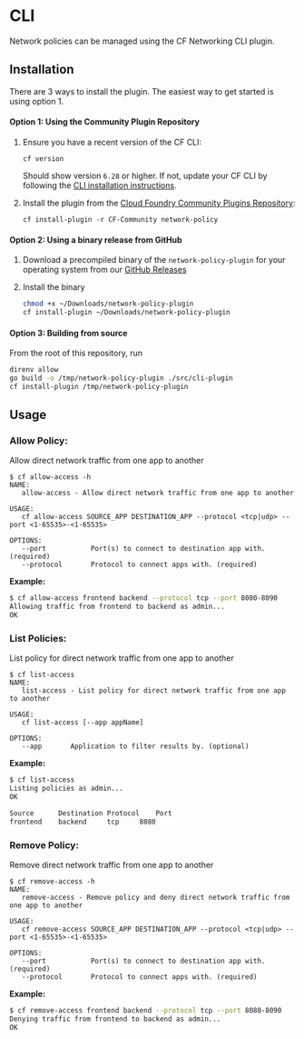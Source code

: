 # CLI
Network policies can be managed using the CF Networking CLI plugin.

## Installation

There are 3 ways to install the plugin.  The easiest way to get started is using option 1.

#### Option 1: Using the Community Plugin Repository

1. Ensure you have a recent version of the CF CLI:

   ```
   cf version
   ```

   Should show version `6.28` or higher.
   If not, update your CF CLI by following the [CLI installation instructions](http://docs.cloudfoundry.org/cf-cli/install-go-cli.html).

2. Install the plugin from the [Cloud Foundry Community Plugins Repository](https://plugins.cloudfoundry.org/):

   ```
   cf install-plugin -r CF-Community network-policy
   ```

#### Option 2: Using a binary release from GitHub

1. Download a precompiled binary of the `network-policy-plugin` for your
   operating system from our [GitHub Releases](https://github.com/cloudfoundry-incubator/cf-networking-release/releases)

2. Install the binary

    ```bash
    chmod +x ~/Downloads/network-policy-plugin
    cf install-plugin ~/Downloads/network-policy-plugin
    ```

#### Option 3: Building from source

  From the root of this repository, run

  ```bash
  direnv allow
  go build -o /tmp/network-policy-plugin ./src/cli-plugin
  cf install-plugin /tmp/network-policy-plugin
  ```

## Usage

### Allow Policy:

Allow direct network traffic from one app to another

```
$ cf allow-access -h
NAME:
   allow-access - Allow direct network traffic from one app to another

USAGE:
   cf allow-access SOURCE_APP DESTINATION_APP --protocol <tcp|udp> --port <1-65535>-<1-65535>

OPTIONS:
   --port           Port(s) to connect to destination app with. (required)
   --protocol       Protocol to connect apps with. (required)
```

**Example:**
```sh
$ cf allow-access frontend backend --protocol tcp --port 8080-8090
Allowing traffic from frontend to backend as admin...
OK
```

### List Policies:

List policy for direct network traffic from one app to another

```
$ cf list-access
NAME:
   list-access - List policy for direct network traffic from one app to another

USAGE:
   cf list-access [--app appName]

OPTIONS:
   --app       Application to filter results by. (optional)
```

**Example:**
```sh
$ cf list-access
Listing policies as admin...
OK

Source		Destination	Protocol	Port
frontend	backend		tcp		8080
```

### Remove Policy:

Remove direct network traffic from one app to another

```
$ cf remove-access -h
NAME:
   remove-access - Remove policy and deny direct network traffic from one app to another

USAGE:
   cf remove-access SOURCE_APP DESTINATION_APP --protocol <tcp|udp> --port <1-65535>-<1-65535>

OPTIONS:
   --port           Port(s) to connect to destination app with. (required)
   --protocol       Protocol to connect apps with. (required)
```

**Example:**
```sh
$ cf remove-access frontend backend --protocol tcp --port 8080-8090
Denying traffic from frontend to backend as admin...
OK
```

